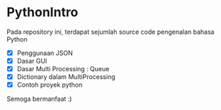# PythonIntro

Pada repository ini, terdapat sejumlah source code pengenalan bahasa Python

- [x] Penggunaan JSON
- [x] Dasar GUI
- [x] Dasar Multi Processing : Queue
- [x] Dictionary dalam MultiProcessing
- [x] Contoh proyek python

Semoga bermanfaat :)

